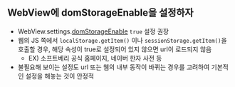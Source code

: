 ## WebView에 domStorageEnable을 설정하자
- WebView.settings.[domStorageEnable](https://developer.android.com/reference/android/webkit/WebSettings#setDomStorageEnabled(boolean)) `true` 설정 권장
- 웹의 JS 쪽에서 `localStorage.getItem()` 이나 `sessionStorage.getItem()`을 호출할 경우, 해당 속성이 true로 설정되어 있지 않으면 url이 로드되지 않음
    - EX) 소프트베리 공식 홈페이지, 네이버 한자 사전 등
- 불필요해 보이는 설정도 url 또는 웹의 내부 동작이 바뀌는 경우를 고려하여 기본적인 설정을 해놓는 것이 안정적
